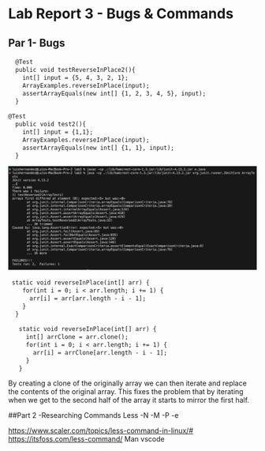 # Lab Report 3 - Bugs & Commands

## Par 1- Bugs
```
  @Test
  public void testReverseInPlace2(){
    int[] input = {5, 4, 3, 2, 1};
    ArrayExamples.reverseInPlace(input);
    assertArrayEquals(new int[] {1, 2, 3, 4, 5}, input);
  }
```

```
@Test
  public void test2(){
    int[] input = {1,1};
    ArrayExamples.reverseInPlace(input);
    assertArrayEquals(new int[] {1, 1}, input);
  }
```
![Image](r5_symptm.png)

```
 static void reverseInPlace(int[] arr) {
    for(int i = 0; i < arr.length; i += 1) {
      arr[i] = arr[arr.length - i - 1];
    }
  }
```

```
   static void reverseInPlace(int[] arr) {
     int[] arrClone = arr.clone();
     for(int i = 0; i < arr.length; i += 1) {
       arr[i] = arrClone[arr.length - i - 1];
     }
   }
```

By creating a clone of the originally array we can then iterate and replace the contents of the original array. This fixes the problem that by iterating when we get to the second half of the array it starts to mirror the first half.

##Part 2 -Researching Commands 
Less
-N
-M
-P
-e

https://www.scaler.com/topics/less-command-in-linux/#
https://itsfoss.com/less-command/
Man vscode

